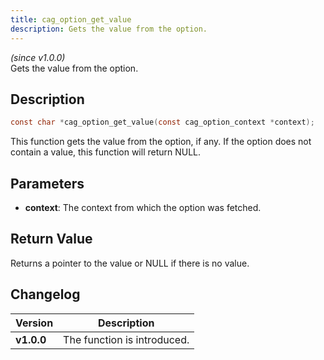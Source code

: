 ```yaml
---
title: cag_option_get_value
description: Gets the value from the option.
---
```


_(since v1.0.0)_  
Gets the value from the option.

## Description
```c
const char *cag_option_get_value(const cag_option_context *context);
```

This function gets the value from the option, if any. If the option does not
contain a value, this function will return NULL.
 
## Parameters
 * **context**: The context from which the option was fetched.

## Return Value
Returns a pointer to the value or NULL if there is no value.

## Changelog

| Version    | Description                                            |
|------------|--------------------------------------------------------|
| **v1.0.0** | The function is introduced.                            |
